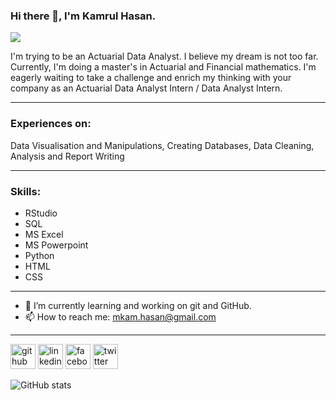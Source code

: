### Hi there 👋, I'm Kamrul Hasan.
![](https://media-exp1.licdn.com/dms/image/C5616AQHWc0zvmR1e3Q/profile-displaybackgroundimage-shrink_350_1400/0/1631793137910?e=1646870400&v=beta&t=GtjbhJZz7OKFUHSFwfUPQhX88_JPtKKT0YeR-AoVTkU)

I'm trying to be an Actuarial Data Analyst. I believe my dream is not too far. Currently, I'm doing a master's in Actuarial and Financial mathematics. I'm eagerly waiting to take a challenge and enrich my thinking with your company as an Actuarial Data Analyst Intern / Data Analyst Intern.

---


### Experiences on:
Data Visualisation and Manipulations, Creating Databases, Data Cleaning, Analysis and Report Writing

---


### Skills: 

- RStudio
- SQL
- MS Excel
- MS Powerpoint
- Python
- HTML
- CSS

-------


- 🔭 I’m currently learning and working on git and GitHub.  
- 📫 How to reach me: mkam.hasan@gmail.com 
-----  



[<img src='https://cdn.jsdelivr.net/npm/simple-icons@3.0.1/icons/github.svg' alt='github' height='40'>](https://github.com/kamrul69)  [<img src='https://cdn.jsdelivr.net/npm/simple-icons@3.0.1/icons/linkedin.svg' alt='linkedin' height='40'>](https://www.linkedin.com/in/hasan-2021/)  [<img src='https://cdn.jsdelivr.net/npm/simple-icons@3.0.1/icons/facebook.svg' alt='facebook' height='40'>](https://www.facebook.com/kamrulface90)  [<img src='https://cdn.jsdelivr.net/npm/simple-icons@3.0.1/icons/twitter.svg' alt='twitter' height='40'>](https://twitter.com/kamrulface)  

![GitHub stats](https://github-readme-stats.vercel.app/api?username=kamrul69&show_icons=true)  


